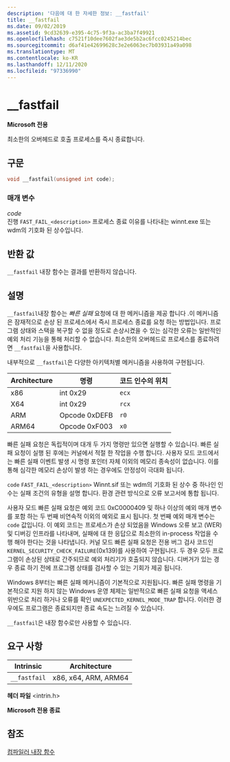 ```yaml
---
description: '다음에 대 한 자세한 정보: __fastfail'
title: __fastfail
ms.date: 09/02/2019
ms.assetid: 9cd32639-e395-4c75-9f3a-ac3ba7f49921
ms.openlocfilehash: c7521f10dee7602fae3de5b2ac6fcc0245214bec
ms.sourcegitcommit: d6af41e42699628c3e2e6063ec7b03931a49a098
ms.translationtype: MT
ms.contentlocale: ko-KR
ms.lasthandoff: 12/11/2020
ms.locfileid: "97336990"
---
```

# <a name="__fastfail"></a>__fastfail

**Microsoft 전용**

최소한의 오버헤드로 호출 프로세스를 즉시 종료합니다.

## <a name="syntax"></a>구문

```C
void __fastfail(unsigned int code);
```

### <a name="parameters"></a>매개 변수

*code*\
진행 `FAST_FAIL_<description>` 프로세스 종료 이유를 나타내는 winnt.exe 또는 wdm의 기호화 된 상수입니다.

## <a name="return-value"></a>반환 값

`__fastfail` 내장 함수는 결과를 반환하지 않습니다.

## <a name="remarks"></a>설명

`__fastfail`내장 함수는 *빠른 실패* 요청에 대 한 메커니즘을 제공 합니다 .이 메커니즘은 잠재적으로 손상 된 프로세스에서 즉시 프로세스 종료를 요청 하는 방법입니다. 프로그램 상태와 스택을 복구할 수 없을 정도로 손상시켰을 수 있는 심각한 오류는 일반적인 예외 처리 기능을 통해 처리할 수 없습니다. 최소한의 오버헤드로 프로세스를 종료하려면 `__fastfail`을 사용합니다.

내부적으로 `__fastfail`은 다양한 아키텍처별 메커니즘을 사용하여 구현됩니다.

|Architecture|명령|코드 인수의 위치|
|------------------|-----------------|-------------------------------|
|x86|int 0x29|`ecx`|
|X64|int 0x29|`rcx`|
|ARM|Opcode 0xDEFB|`r0`|
|ARM64|Opcode 0xF003|`x0`|

빠른 실패 요청은 독립적이며 대개 두 가지 명령만 있으면 실행할 수 있습니다. 빠른 실패 요청이 실행 된 후에는 커널에서 적절 한 작업을 수행 합니다. 사용자 모드 코드에서는 빠른 실패 이벤트 발생 시 명령 포인터 자체 이외의 메모리 종속성이 없습니다. 이를 통해 심각한 메모리 손상이 발생 하는 경우에도 안정성이 극대화 됩니다.

`code` `FAST_FAIL_<description>` Winnt.sif 또는 wdm의 기호화 된 상수 중 하나인 인수는 실패 조건의 유형을 설명 합니다. 환경 관련 방식으로 오류 보고서에 통합 됩니다.

사용자 모드 빠른 실패 요청은 예외 코드 0xC0000409 및 하나 이상의 예외 매개 변수를 포함 하는 두 번째 비연속적 이외의 예외로 표시 됩니다. 첫 번째 예외 매개 변수는 `code` 값입니다. 이 예외 코드는 프로세스가 손상 되었음을 Windows 오류 보고 (WER) 및 디버깅 인프라를 나타내며, 실패에 대 한 응답으로 최소한의 in-process 작업을 수행 해야 한다는 것을 나타냅니다. 커널 모드 빠른 실패 요청은 전용 버그 검사 코드인 `KERNEL_SECURITY_CHECK_FAILURE`(0x139)를 사용하여 구현됩니다. 두 경우 모두 프로그램이 손상된 상태로 간주되므로 예외 처리기가 호출되지 않습니다. 디버거가 있는 경우 종료 하기 전에 프로그램 상태를 검사할 수 있는 기회가 제공 됩니다.

Windows 8부터는 빠른 실패 메커니즘이 기본적으로 지원됩니다. 빠른 실패 명령을 기본적으로 지원 하지 않는 Windows 운영 체제는 일반적으로 빠른 실패 요청을 액세스 위반으로 처리 하거나 오류를 확인 `UNEXPECTED_KERNEL_MODE_TRAP` 합니다. 이러한 경우에도 프로그램은 종료되지만 종료 속도는 느려질 수 있습니다.

`__fastfail`은 내장 함수로만 사용할 수 있습니다.

## <a name="requirements"></a>요구 사항

|Intrinsic|Architecture|
|---------------|------------------|
|`__fastfail`|x86, x64, ARM, ARM64|

**헤더 파일** \<intrin.h>

**Microsoft 전용 종료**

## <a name="see-also"></a>참조

[컴파일러 내장 함수](../intrinsics/compiler-intrinsics.md)
